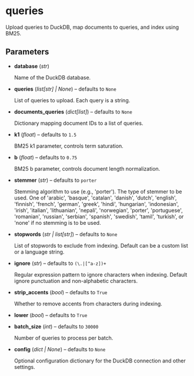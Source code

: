 # queries

Upload queries to DuckDB, map documents to queries, and index using BM25.



## Parameters

- **database** (*str*)

    Name of the DuckDB database.

- **queries** (*list[str] | None*) – defaults to `None`

    List of queries to upload. Each query is a string.

- **documents_queries** (*dict[list]*) – defaults to `None`

    Dictionary mapping document IDs to a list of queries.

- **k1** (*float*) – defaults to `1.5`

    BM25 k1 parameter, controls term saturation.

- **b** (*float*) – defaults to `0.75`

    BM25 b parameter, controls document length normalization.

- **stemmer** (*str*) – defaults to `porter`

    Stemming algorithm to use (e.g., 'porter'). The type of stemmer to be used. One of 'arabic', 'basque', 'catalan', 'danish', 'dutch', 'english', 'finnish', 'french', 'german', 'greek', 'hindi', 'hungarian', 'indonesian', 'irish', 'italian', 'lithuanian', 'nepali', 'norwegian', 'porter', 'portuguese', 'romanian', 'russian', 'serbian', 'spanish', 'swedish', 'tamil', 'turkish', or 'none' if no stemming is to be used.

- **stopwords** (*str | list[str]*) – defaults to `None`

    List of stopwords to exclude from indexing. Default can be a custom list or a language string.

- **ignore** (*str*) – defaults to `(\.|[^a-z])+`

    Regular expression pattern to ignore characters when indexing. Default ignore punctuation and non-alphabetic characters.

- **strip_accents** (*bool*) – defaults to `True`

    Whether to remove accents from characters during indexing.

- **lower** (*bool*) – defaults to `True`

- **batch_size** (*int*) – defaults to `30000`

    Number of queries to process per batch.

- **config** (*dict | None*) – defaults to `None`

    Optional configuration dictionary for the DuckDB connection and other settings.




